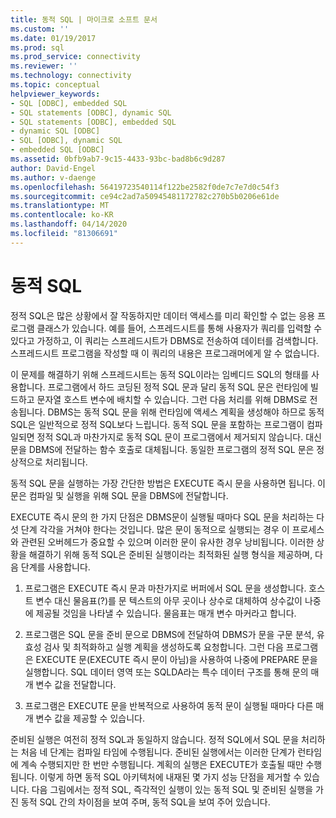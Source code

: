 ```yaml
---
title: 동적 SQL | 마이크로 소프트 문서
ms.custom: ''
ms.date: 01/19/2017
ms.prod: sql
ms.prod_service: connectivity
ms.reviewer: ''
ms.technology: connectivity
ms.topic: conceptual
helpviewer_keywords:
- SQL [ODBC], embedded SQL
- SQL statements [ODBC], dynamic SQL
- SQL statements [ODBC], embedded SQL
- dynamic SQL [ODBC]
- SQL [ODBC], dynamic SQL
- embedded SQL [ODBC]
ms.assetid: 0bfb9ab7-9c15-4433-93bc-bad8b6c9d287
author: David-Engel
ms.author: v-daenge
ms.openlocfilehash: 56419723540114f122be2582f0de7c7e7d0c54f3
ms.sourcegitcommit: ce94c2ad7a50945481172782c270b5b0206e61de
ms.translationtype: MT
ms.contentlocale: ko-KR
ms.lasthandoff: 04/14/2020
ms.locfileid: "81306691"
---
```

# <a name="dynamic-sql"></a>동적 SQL
정적 SQL은 많은 상황에서 잘 작동하지만 데이터 액세스를 미리 확인할 수 없는 응용 프로그램 클래스가 있습니다. 예를 들어, 스프레드시트를 통해 사용자가 쿼리를 입력할 수 있다고 가정하고, 이 쿼리는 스프레드시트가 DBMS로 전송하여 데이터를 검색합니다. 스프레드시트 프로그램을 작성할 때 이 쿼리의 내용은 프로그래머에게 알 수 없습니다.  
  
 이 문제를 해결하기 위해 스프레드시트는 동적 SQL이라는 임베디드 SQL의 형태를 사용합니다. 프로그램에서 하드 코딩된 정적 SQL 문과 달리 동적 SQL 문은 런타임에 빌드하고 문자열 호스트 변수에 배치할 수 있습니다. 그런 다음 처리를 위해 DBMS로 전송됩니다. DBMS는 동적 SQL 문을 위해 런타임에 액세스 계획을 생성해야 하므로 동적 SQL은 일반적으로 정적 SQL보다 느립니다. 동적 SQL 문을 포함하는 프로그램이 컴파일되면 정적 SQL과 마찬가지로 동적 SQL 문이 프로그램에서 제거되지 않습니다. 대신 문을 DBMS에 전달하는 함수 호출로 대체됩니다. 동일한 프로그램의 정적 SQL 문은 정상적으로 처리됩니다.  
  
 동적 SQL 문을 실행하는 가장 간단한 방법은 EXECUTE 즉시 문을 사용하면 됩니다. 이 문은 컴파일 및 실행을 위해 SQL 문을 DBMS에 전달합니다.  
  
 EXECUTE 즉시 문의 한 가지 단점은 DBMS문이 실행될 때마다 SQL 문을 처리하는 다섯 단계 각각을 거쳐야 한다는 것입니다. 많은 문이 동적으로 실행되는 경우 이 프로세스와 관련된 오버헤드가 중요할 수 있으며 이러한 문이 유사한 경우 낭비됩니다. 이러한 상황을 해결하기 위해 동적 SQL은 준비된 실행이라는 최적화된 실행 형식을 제공하며, 다음 단계를 사용합니다.  
  
1.  프로그램은 EXECUTE 즉시 문과 마찬가지로 버퍼에서 SQL 문을 생성합니다. 호스트 변수 대신 물음표(?)를 문 텍스트의 아무 곳이나 상수로 대체하여 상수값이 나중에 제공될 것임을 나타낼 수 있습니다. 물음표는 매개 변수 마커라고 합니다.  
  
2.  프로그램은 SQL 문을 준비 문으로 DBMS에 전달하여 DBMS가 문을 구문 분석, 유효성 검사 및 최적화하고 실행 계획을 생성하도록 요청합니다. 그런 다음 프로그램은 EXECUTE 문(EXECUTE 즉시 문이 아님)을 사용하여 나중에 PREPARE 문을 실행합니다. SQL 데이터 영역 또는 SQLDA라는 특수 데이터 구조를 통해 문의 매개 변수 값을 전달합니다.  
  
3.  프로그램은 EXECUTE 문을 반복적으로 사용하여 동적 문이 실행될 때마다 다른 매개 변수 값을 제공할 수 있습니다.  
  
 준비된 실행은 여전히 정적 SQL과 동일하지 않습니다. 정적 SQL에서 SQL 문을 처리하는 처음 네 단계는 컴파일 타임에 수행됩니다. 준비된 실행에서는 이러한 단계가 런타임에 계속 수행되지만 한 번만 수행됩니다. 계획의 실행은 EXECUTE가 호출될 때만 수행됩니다. 이렇게 하면 동적 SQL 아키텍처에 내재된 몇 가지 성능 단점을 제거할 수 있습니다. 다음 그림에서는 정적 SQL, 즉각적인 실행이 있는 동적 SQL 및 준비된 실행을 가진 동적 SQL 간의 차이점을 보여 주며, 동적 SQL을 보여 주어 있습니다.
